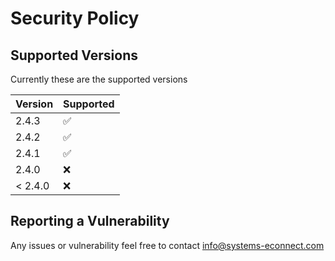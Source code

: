 # Security Policy

## Supported Versions

Currently these are the supported versions

| Version | Supported          |
| ------- | ------------------ |
| 2.4.3   | :white_check_mark: |
| 2.4.2   | :white_check_mark: |
| 2.4.1   | :white_check_mark: |
| 2.4.0   | :x:                |
| < 2.4.0 | :x:                |

## Reporting a Vulnerability

Any issues or vulnerability feel free to contact info@systems-econnect.com
